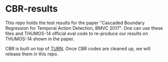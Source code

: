 # CBR-results
This repo holds the test results for the paper "Cascaded Boundary Regression for Temporal Action Detection, BMVC 2017". One can use these files and THUMOS-14 official eval code to re-produce our results on THUMOS-14 shown in the paper.

CBR is built on top of [TURN](https://github.com/jiyanggao/TURN-TAP). Once CBR codes are cleaned up, we will release them in this repo.
